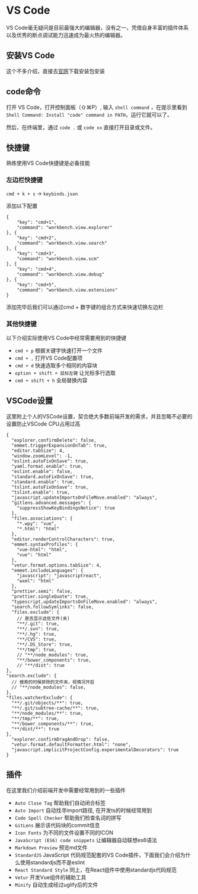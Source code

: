 # VS Code

VS Code毫无疑问是目前最强大的编辑器，没有之一，凭借自身丰富的插件体系以及优秀的断点调试能力迅速成为最火热的编辑器。

## 安装VS Code

这个不多介绍，直接去[官网](https://code.visualstudio.com/)下载安装包安装

## code命令

打开 VS Code，打开控制面板（⇧⌘P）, 输入 `shell command` ，在提示里看到 `Shell Command: Install "code" command in PATH`，运行它就可以了。

然后，在终端里，通过 `code .` 或 `code xx` 直接打开目录或文件。

## 快捷键

熟练使用VS Code快捷键是必备技能

### 左边栏快捷键

 `cmd + k + s` -> `keybinds.json` 

添加以下配置

``` 
{
    "key": "cmd+1",
    "command": "workbench.view.explorer"
}, {
    "key": "cmd+2",
    "command": "workbench.view.search"
}, {
    "key": "cmd+3",
    "command": "workbench.view.scm"
}, {
    "key": "cmd+4",
    "command": "workbench.view.debug"
}, {
    "key": "cmd+5",
    "command": "workbench.view.extensions"
}
```

添加完毕后我们可以通过cmd + 数字键的组合方式来快速切换左边栏

### 其他快捷键

以下介绍实际使用VS Code中经常需要用到的快捷键

* `cmd + p` 根据关键字快速打开一个文件  
* `cmd + ,` 打开VS Code配置项  
* `cmd + d` 快速选取多个相同的内容块  
* `option + shift + 鼠标左键` 让光标多行选取  
* `cmd + shift + h` 全局替换内容

## VSCode设置

这里附上个人的VSCode设置，契合绝大多数前端开发的需求，并且忽略不必要的设置防止VSCode CPU占用过高

```
{
  "explorer.confirmDelete": false,
  "emmet.triggerExpansionOnTab": true,
  "editor.tabSize": 4,
  "window.zoomLevel": -1,
  "eslint.autoFixOnSave": true,
  "yaml.format.enable": true,
  "eslint.enable": false,
  "standard.autoFixOnSave": true,
  "standard.enable": true,
  "tslint.autoFixOnSave": true,
  "tslint.enable": true,
  "javascript.updateImportsOnFileMove.enabled": "always",
  "gitlens.advanced.messages": {
    "suppressShowKeyBindingsNotice": true
  },
  "files.associations": {
    "*.wpy": "vue",
    "*.html": "html"
  },
  "editor.renderControlCharacters": true,
  "emmet.syntaxProfiles": {
    "vue-html": "html",
    "vue": "html"
  },
  "vetur.format.options.tabSize": 4,
  "emmet.includeLanguages": {
    "javascript": "javascriptreact",
    "wxml": "html"
  },
  "prettier.semi": false,
  "prettier.singleQuote": true,
  "typescript.updateImportsOnFileMove.enabled": "always",
  "search.followSymlinks": false,
  "files.exclude": {
    // 是否显示这些文件(夹)
    "**/.git": true,
    "**/.svn": true,
    "**/.hg": true,
    "**/CVS": true,
    "**/.DS_Store": true,
    "**/tmp": true,
    // "**/node_modules": true,
    "**/bower_components": true,
    // "**/dist": true
},
"search.exclude": {
  // 搜索的时候排除的文件夹，视情况开启
  // "**/node_modules": false,
},
"files.watcherExclude": {
  "**/.git/objects/**": true,
  "**/.git/subtree-cache/**": true,
  "**/node_modules/**": true,
  "**/tmp/**": true,
  "**/bower_components/**": true,
  "**/dist/**": true
},
  "explorer.confirmDragAndDrop": false,
  "vetur.format.defaultFormatter.html": "none",
  "javascript.implicitProjectConfig.experimentalDecorators": true
}

```

## 插件

在这里我们介绍前端开发中需要经常用到的一些插件

* `Auto Close Tag` 帮助我们自动闭合标签  
* `Auto Import` 自动找寻import路径, 在开发ts的时候经常用到  
* `Code Spell Checker` 帮助我们检查名词的拼写  
* `GitLens` 展示该代码块的commit信息  
* `Icon Fonts` 为不同的文件设置不同的ICON  
* `JavaScript (ES6) code snippets` 让编辑器自动联想es6语法  
* `Markdown Preview` 预览md文件  
* `StandardJS` JavaScript 代码规范配套的VS Code插件，下面我们会介绍为什么使用standardjs而不是eslint  
* `React Standard Style` 同上，在React组件中使用standardjs代码规范  
* `Vetur` 开发Vue组件的辅助工具  
* `Minify` 自动生成经过uglify后的文件  


